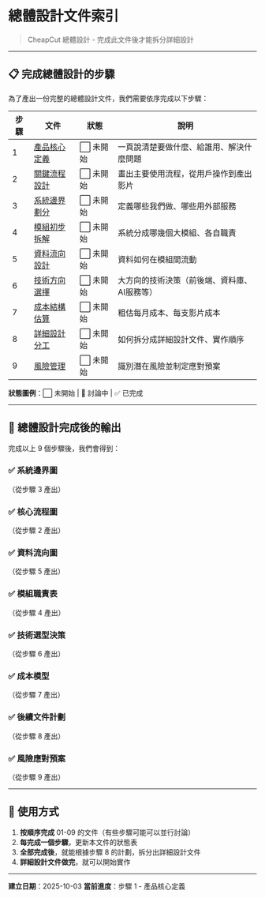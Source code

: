 # 總體設計文件索引

> CheapCut 總體設計 - 完成此文件後才能拆分詳細設計

---

## 📋 完成總體設計的步驟

為了產出一份完整的總體設計文件，我們需要依序完成以下步驟：

| 步驟 | 文件 | 狀態 | 說明 |
|------|------|------|------|
| 1 | [產品核心定義](./01-product-core.md) | ⬜️ 未開始 | 一頁說清楚要做什麼、給誰用、解決什麼問題 |
| 2 | [關鍵流程設計](./02-key-flows.md) | ⬜️ 未開始 | 畫出主要使用流程，從用戶操作到產出影片 |
| 3 | [系統邊界劃分](./03-system-boundary.md) | ⬜️ 未開始 | 定義哪些我們做、哪些用外部服務 |
| 4 | [模組初步拆解](./04-module-breakdown.md) | ⬜️ 未開始 | 系統分成哪幾個大模組、各自職責 |
| 5 | [資料流向設計](./05-data-flow.md) | ⬜️ 未開始 | 資料如何在模組間流動 |
| 6 | [技術方向選擇](./06-tech-direction.md) | ⬜️ 未開始 | 大方向的技術決策（前後端、資料庫、AI服務等） |
| 7 | [成本結構估算](./07-cost-estimate.md) | ⬜️ 未開始 | 粗估每月成本、每支影片成本 |
| 8 | [詳細設計分工](./08-detailed-design-plan.md) | ⬜️ 未開始 | 如何拆分成詳細設計文件、實作順序 |
| 9 | [風險管理](./09-risk-management.md) | ⬜️ 未開始 | 識別潛在風險並制定應對預案 |

**狀態圖例**：⬜️ 未開始 | 🔄 討論中 | ✅ 已完成

---

## 🎯 總體設計完成後的輸出

完成以上 9 個步驟後，我們會得到：

### ✅ 系統邊界圖
（從步驟 3 產出）

### ✅ 核心流程圖
（從步驟 2 產出）

### ✅ 資料流向圖
（從步驟 5 產出）

### ✅ 模組職責表
（從步驟 4 產出）

### ✅ 技術選型決策
（從步驟 6 產出）

### ✅ 成本模型
（從步驟 7 產出）

### ✅ 後續文件計劃
（從步驟 8 產出）

### ✅ 風險應對預案
（從步驟 9 產出）

---

## 📝 使用方式

1. **按順序完成** 01-09 的文件（有些步驟可能可以並行討論）
2. **每完成一個步驟**，更新本文件的狀態表
3. **全部完成後**，就能根據步驟 8 的計劃，拆分出詳細設計文件
4. **詳細設計文件做完**，就可以開始實作

---

**建立日期**：2025-10-03
**當前進度**：步驟 1 - 產品核心定義
